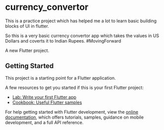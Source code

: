 # currency_convertor
This is a practice project which has helped me a lot to learn basic building blocks of UI in flutter. 

So this is a very basic currency convertor app which takes the values in US Dollars and coverts it to Indian Rupees.
#MovingForward


A new Flutter project.

## Getting Started

This project is a starting point for a Flutter application.

A few resources to get you started if this is your first Flutter project:

- [Lab: Write your first Flutter app](https://docs.flutter.dev/get-started/codelab)
- [Cookbook: Useful Flutter samples](https://docs.flutter.dev/cookbook)

For help getting started with Flutter development, view the
[online documentation](https://docs.flutter.dev/), which offers tutorials,
samples, guidance on mobile development, and a full API reference.
